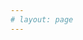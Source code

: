 ```yaml
---
# layout: page
---
```

<script setup>
import Introduce from '../.vitepress/theme/components/home/introduce.vue'
</script>

<Introduce />

